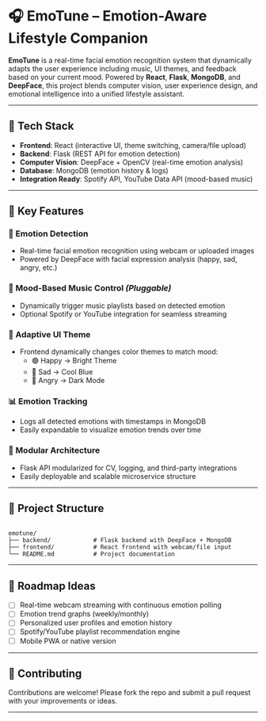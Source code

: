 # 🎧 EmoTune – Emotion-Aware Lifestyle Companion

**EmoTune** is a real-time facial emotion recognition system that dynamically adapts the user experience including music, UI themes, and feedback based on your current mood. Powered by **React**, **Flask**, **MongoDB**, and **DeepFace**, this project blends computer vision, user experience design, and emotional intelligence into a unified lifestyle assistant.

---

## 🚀 Tech Stack

- **Frontend**: React (interactive UI, theme switching, camera/file upload)
- **Backend**: Flask (REST API for emotion detection)
- **Computer Vision**: DeepFace + OpenCV (real-time emotion analysis)
- **Database**: MongoDB (emotion history & logs)
- **Integration Ready**: Spotify API, YouTube Data API (mood-based music)

---

## 🧠 Key Features

### 🎥 Emotion Detection
- Real-time facial emotion recognition using webcam or uploaded images
- Powered by DeepFace with facial expression analysis (happy, sad, angry, etc.)

### 🎵 Mood-Based Music Control *(Pluggable)*
- Dynamically trigger music playlists based on detected emotion
- Optional Spotify or YouTube integration for seamless streaming

### 🎨 Adaptive UI Theme
- Frontend dynamically changes color themes to match mood:
  - 🟢 Happy → Bright Theme  
  - 🔵 Sad → Cool Blue  
  - 🔴 Angry → Dark Mode  

### 📊 Emotion Tracking
- Logs all detected emotions with timestamps in MongoDB
- Easily expandable to visualize emotion trends over time

### 🧩 Modular Architecture
- Flask API modularized for CV, logging, and third-party integrations
- Easily deployable and scalable microservice structure

---

## 📂 Project Structure

```

emotune/
├── backend/            # Flask backend with DeepFace + MongoDB
├── frontend/           # React frontend with webcam/file input
└── README.md           # Project documentation

```

---

## 📌 Roadmap Ideas

- [ ] Real-time webcam streaming with continuous emotion polling
- [ ] Emotion trend graphs (weekly/monthly)
- [ ] Personalized user profiles and emotion history
- [ ] Spotify/YouTube playlist recommendation engine
- [ ] Mobile PWA or native version

---

## 🤝 Contributing

Contributions are welcome! Please fork the repo and submit a pull request with your improvements or ideas.

---



